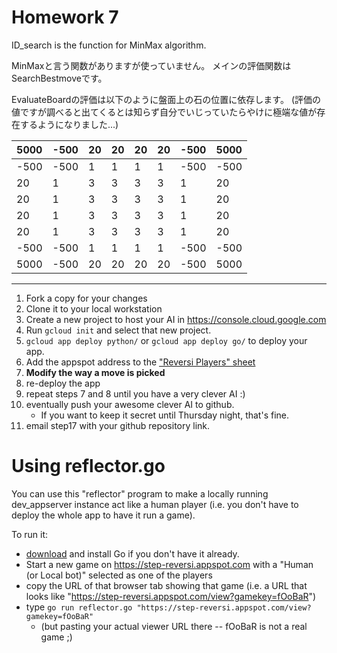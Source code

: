 # Homework 7

ID_search is the function for MinMax algorithm.

MinMaxと言う関数がありますが使っていません。
メインの評価関数はSearchBestmoveです。

EvaluateBoardの評価は以下のように盤面上の石の位置に依存します。
(評価の値ですが調べると出てくるとは知らず自分でいじっていたらやけに極端な値が存在するようになりました...)

|5000|-500|20|20|20|20|-500|5000|
|---|---|---|---|---|---|---|---|
|-500|-500|1|1|1|1|-500|-500|
|20|1|3|3|3|3|1|20|
|20|1|3|3|3|3|1|20|
|20|1|3|3|3|3|1|20|
|20|1|3|3|3|3|1|20|
|-500|-500|1|1|1|1|-500|-500|
|5000|-500|20|20|20|20|-500|5000|







--------------------------------------------------------------------------------
1. Fork a copy for your changes
2. Clone it to your local workstation
3. Create a new project to host your AI in https://console.cloud.google.com
4. Run `gcloud init` and select that new project.
5. `gcloud app deploy python/` or `gcloud app deploy go/` to deploy your app.
6. Add the appspot address to the ["Reversi Players" sheet](https://docs.google.com/spreadsheets/d/1UaFboojs_saqX-B4f1rAXhun74eTMdAQToo6_mGKQPs/edit)
7. **Modify the way a move is picked**
8. re-deploy the app
9. repeat steps 7 and 8 until you have a very clever AI :)
10. eventually push your awesome clever AI to github.
    * If you want to keep it secret until Thursday night, that's fine.
11. email step17 with your github repository link.

# Using reflector.go

You can use this "reflector" program to make a locally running dev_appserver instance act like a human player (i.e. you don't have to deploy the whole app to have it run a game).

To run it:
* [download](https://golang.org/dl/) and install Go if you don't have it already.
* Start a new game on https://step-reversi.appspot.com with a "Human (or Local bot)" selected as one of the players
* copy the URL of that browser tab showing that game (i.e. a URL that looks like "https://step-reversi.appspot.com/view?gamekey=fOoBaR")
* type `go run reflector.go "https://step-reversi.appspot.com/view?gamekey=fOoBaR"`
    * (but pasting your actual viewer URL there -- fOoBaR is not a real game ;)
